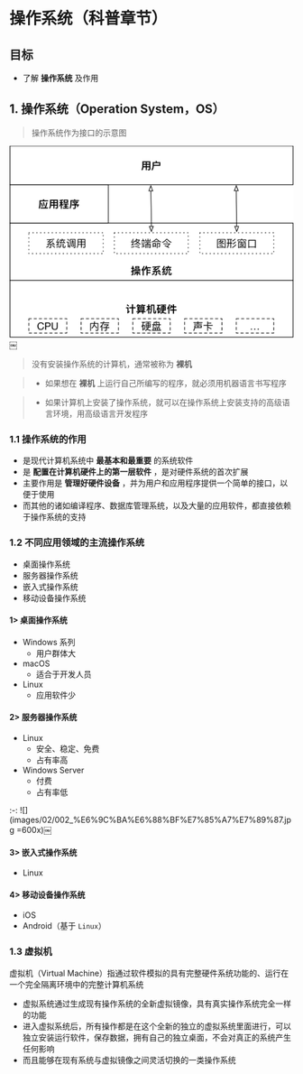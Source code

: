 # 操作系统（科普章节）

## 目标

* 了解 **操作系统** 及作用

## 1\. 操作系统（Operation System，OS）

> 操作系统作为接口的示意图

![](images/02/001_OS%E4%BD%9C%E4%B8%BA%E6%8E%A5%E5%8F%A3%E7%9A%84%E7%A4%BA%E6%84%8F%E5%9B%BE.png)￼

> 没有安装操作系统的计算机，通常被称为 **裸机**

> * 如果想在 **裸机** 上运行自己所编写的程序，就必须用机器语言书写程序

> * 如果计算机上安装了操作系统，就可以在操作系统上安装支持的高级语言环境，用高级语言开发程序

### 1.1 操作系统的作用

* 是现代计算机系统中 **最基本和最重要** 的系统软件
* 是 **配置在计算机硬件上的第一层软件** ，是对硬件系统的首次扩展
* 主要作用是 **管理好硬件设备** ，并为用户和应用程序提供一个简单的接口，以便于使用
* 而其他的诸如编译程序、数据库管理系统，以及大量的应用软件，都直接依赖于操作系统的支持

### 1.2 不同应用领域的主流操作系统

* 桌面操作系统
* 服务器操作系统
* 嵌入式操作系统
* 移动设备操作系统

#### 1> 桌面操作系统

* Windows 系列
    * 用户群体大
* macOS
    * 适合于开发人员
* Linux
    * 应用软件少

#### 2> 服务器操作系统

* Linux
    * 安全、稳定、免费
    * 占有率高
* Windows Server
    * 付费
    * 占有率低

:-: ![](images/02/002_%E6%9C%BA%E6%88%BF%E7%85%A7%E7%89%87.jpg =600x)￼

#### 3> 嵌入式操作系统

* Linux

#### 4> 移动设备操作系统

* iOS
* Android（基于 `Linux`）

### 1.3 虚拟机

虚拟机（Virtual Machine）指通过软件模拟的具有完整硬件系统功能的、运行在一个完全隔离环境中的完整计算机系统

* 虚拟系统通过生成现有操作系统的全新虚拟镜像，具有真实操作系统完全一样的功能
* 进入虚拟系统后，所有操作都是在这个全新的独立的虚拟系统里面进行，可以独立安装运行软件，保存数据，拥有自己的独立桌面，不会对真正的系统产生任何影响
* 而且能够在现有系统与虚拟镜像之间灵活切换的一类操作系统